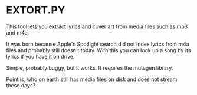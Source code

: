 # EXTORT.PY

This tool lets you extract lyrics and cover art from media files such as mp3 and m4a.

It was born because Apple's Spotlight search did not index lyrics from m4a files and probably still doesn't today. With this you can look up a song by its lyrics if you have it on drive.

Simple, probably buggy, but it works. It requires the mutagen library.

Point is, who on earth still has media files on disk and does not stream these days?
